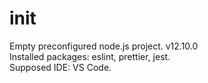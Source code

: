 # init
Empty preconfigured node.js project. v12.10.0\
Installed packages: eslint, prettier, jest.\
Supposed IDE: VS Code.
